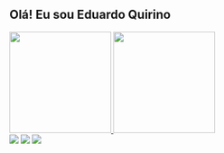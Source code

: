 ## Olá! Eu sou Eduardo Quirino 
 <div>
  <a href="https://github.com/Eduardo-Quirino/Eduardo-Quirino">
  <img height="180em" src="https://github-readme-stats.vercel.app/api?username=eduardo-quirino&show_icons=true&theme=dracula&include_all_commits=true&count_private=true"/>
  <img height="180em" src="https://github-readme-stats.vercel.app/api/top-langs/?username=eduardo-quirino&layout=compact&langs_count=7&theme=dracula"/>
</div>
   
<div>   
  <a href="https://www.instagram.com/edu.3532/?hl=pt-br" target="_blank"><img src="https://img.shields.io/badge/Instagram-E4405F?style=for-the-badge&logo=instagram&logoColor=white" target="_blank"></a>
  <a href="https://www.facebook.com/quirinoedu/" target="_blank"><img src="https://img.shields.io/badge/Facebook-1877F2?style=for-the-badge&logo=facebook&logoColor=white" target="_blank"></a>
  <a href="https://www.linkedin.com/in/eduardo-quirino-b07653122/" target="_blank"><img src="https://img.shields.io/badge/LinkedIn-0077B5?style=for-the-badge&logo=linkedin&logoColor=white" target="_blank"></a>
</div>
